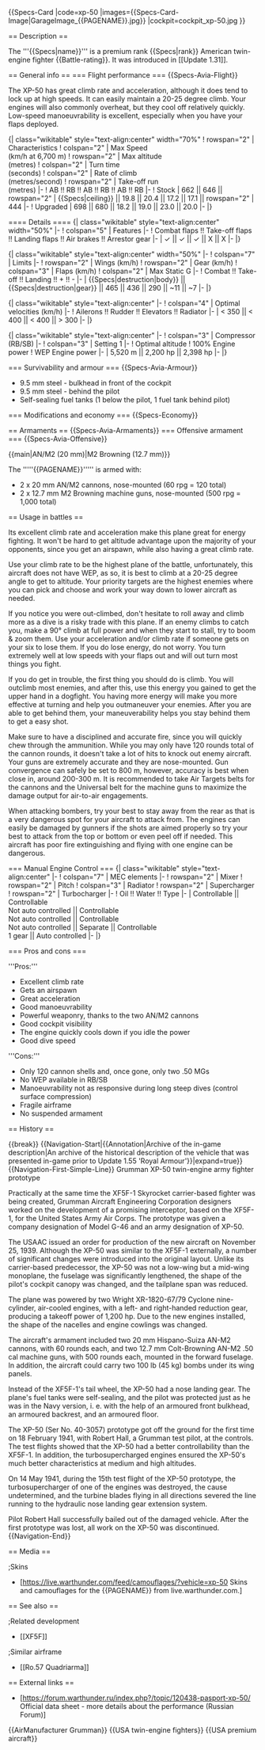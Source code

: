 {{Specs-Card
|code=xp-50
|images={{Specs-Card-Image|GarageImage_{{PAGENAME}}.jpg}}
|cockpit=cockpit_xp-50.jpg
}}

== Description ==
<!-- ''In the description, the first part should be about the history of and the creation and combat usage of the aircraft, as well as its key features. In the second part, tell the reader about the aircraft in the game. Insert a screenshot of the vehicle, so that if the novice player does not remember the vehicle by name, he will immediately understand what kind of vehicle the article is talking about.'' -->
The '''{{Specs|name}}''' is a premium rank {{Specs|rank}} American twin-engine fighter {{Battle-rating}}. It was introduced in [[Update 1.31]].

== General info ==
=== Flight performance ===
{{Specs-Avia-Flight}}
<!-- ''Describe how the aircraft behaves in the air. Speed, manoeuvrability, acceleration and allowable loads - these are the most important characteristics of the vehicle.'' -->
The XP-50 has great climb rate and acceleration, although it does tend to lock up at high speeds. It can easily maintain a 20-25 degree climb. Your engines will also commonly overheat, but they cool off relatively quickly. Low-speed manoeuvrability is excellent, especially when you have your flaps deployed.

{| class="wikitable" style="text-align:center" width="70%"
! rowspan="2" | Characteristics
! colspan="2" | Max Speed<br>(km/h at 6,700 m)
! rowspan="2" | Max altitude<br>(metres)
! colspan="2" | Turn time<br>(seconds)
! colspan="2" | Rate of climb<br>(metres/second)
! rowspan="2" | Take-off run<br>(metres)
|-
! AB !! RB !! AB !! RB !! AB !! RB
|-
! Stock
| 662 || 646 || rowspan="2" | {{Specs|ceiling}} || 19.8 || 20.4 || 17.2 || 17.1 || rowspan="2" | 444
|-
! Upgraded
| 698 || 680 || 18.2 || 19.0 || 23.0 || 20.0
|-
|}

==== Details ====
{| class="wikitable" style="text-align:center" width="50%"
|-
! colspan="5" | Features
|-
! Combat flaps !! Take-off flaps !! Landing flaps !! Air brakes !! Arrestor gear
|-
| ✓ || ✓ || ✓ || X || X     <!-- ✓ -->
|-
|}

{| class="wikitable" style="text-align:center" width="50%"
|-
! colspan="7" | Limits
|-
! rowspan="2" | Wings (km/h)
! rowspan="2" | Gear (km/h)
! colspan="3" | Flaps (km/h)
! colspan="2" | Max Static G
|-
! Combat !! Take-off !! Landing !! + !! -
|-
| {{Specs|destruction|body}} || {{Specs|destruction|gear}} || 465 || 436 || 290 || ~11 || ~7
|-
|}

{| class="wikitable" style="text-align:center"
|-
! colspan="4" | Optimal velocities (km/h)
|-
! Ailerons !! Rudder !! Elevators !! Radiator
|-
| < 350 || < 400 || < 400 || > 300
|-
|}

{| class="wikitable" style="text-align:center"
|-
! colspan="3" | Compressor (RB/SB)
|-
! colspan="3" | Setting 1
|-
! Optimal altitude
! 100% Engine power
! WEP Engine power
|-
| 5,520 m || 2,200 hp || 2,398 hp
|-
|}

=== Survivability and armour ===
{{Specs-Avia-Armour}}
<!-- ''Examine the survivability of the aircraft. Note how vulnerable the structure is and how secure the pilot is, whether the fuel tanks are armoured, etc. Describe the armour, if there is any, and also mention the vulnerability of other critical aircraft systems.'' -->

* 9.5 mm steel - bulkhead in front of the cockpit
* 9.5 mm steel - behind the pilot
* Self-sealing fuel tanks (1 below the pilot, 1 fuel tank behind pilot)

=== Modifications and economy ===
{{Specs-Economy}}

== Armaments ==
{{Specs-Avia-Armaments}}
=== Offensive armament ===
{{Specs-Avia-Offensive}}
<!-- ''Describe the offensive armament of the aircraft, if any. Describe how effective the cannons and machine guns are in a battle, and also what belts or drums are better to use. If there is no offensive weaponry, delete this subsection.'' -->
{{main|AN/M2 (20 mm)|M2 Browning (12.7 mm)}}

The '''''{{PAGENAME}}''''' is armed with:

* 2 x 20 mm AN/M2 cannons, nose-mounted (60 rpg = 120 total)
* 2 x 12.7 mm M2 Browning machine guns, nose-mounted (500 rpg = 1,000 total)

== Usage in battles ==
<!-- ''Describe the tactics of playing in the aircraft, the features of using aircraft in a team and advice on tactics. Refrain from creating a "guide" - do not impose a single point of view, but instead, give the reader food for thought. Examine the most dangerous enemies and give recommendations on fighting them. If necessary, note the specifics of the game in different modes (AB, RB, SB).'' -->
Its excellent climb rate and acceleration make this plane great for energy fighting. It won't be hard to get altitude advantage upon the majority of your opponents, since you get an airspawn, while also having a great climb rate.

Use your climb rate to be the highest plane of the battle, unfortunately, this aircraft does not have WEP, as so, it is best to climb at a 20-25 degree angle to get to altitude. Your priority targets are the highest enemies where you can pick and choose and work your way down to lower aircraft as needed.

If you notice you were out-climbed, don't hesitate to roll away and climb more as a dive is a risky trade with this plane. If an enemy climbs to catch you, make a 90° climb at full power and when they start to stall, try to boom & zoom them. Use your acceleration and/or climb rate if someone gets on your six to lose them. If you do lose energy, do not worry. You turn extremely well at low speeds with your flaps out and will out turn most things you fight. 

If you do get in trouble, the first thing you should do is climb. You will outclimb most enemies, and after this, use this energy you gained to get the upper hand in a dogfight. You having more energy will make you more effective at turning and help you outmaneuver your enemies. After you are able to get behind them, your maneuverability helps you stay behind them to get a easy shot. 

Make sure to have a disciplined and accurate fire, since you will quickly chew through the ammunition. While you may only have 120 rounds total of the cannon rounds, it doesn't take a lot of hits to knock out enemy aircraft. Your guns are extremely accurate and they are nose-mounted. Gun convergence can safely be set to 800 m, however, accuracy is best when close in, around 200-300 m. It is recommended to  take Air Targets belts for the cannons and the Universal belt for the machine guns to maximize the damage output for air-to-air engagements.

When attacking bombers, try your best to stay away from the rear as that is a very dangerous spot for your aircraft to attack from. The engines can easily be damaged by gunners if the shots are aimed properly so try your best to attack from the top or bottom or even peel off if needed. This aircraft has poor fire extinguishing and flying with one engine can be dangerous. 

=== Manual Engine Control ===
{| class="wikitable" style="text-align:center"
|-
! colspan="7" | MEC elements
|-
! rowspan="2" | Mixer
! rowspan="2" | Pitch
! colspan="3" | Radiator
! rowspan="2" | Supercharger
! rowspan="2" | Turbocharger
|-
! Oil !! Water !! Type
|-
| Controllable || Controllable<br>Not auto controlled || Controllable<br>Not auto controlled || Controllable<br>Not auto controlled || Separate || Controllable<br>1 gear || Auto controlled
|-
|}

=== Pros and cons ===
<!-- ''Summarise and briefly evaluate the vehicle in terms of its characteristics and combat effectiveness. Mark its pros and cons in the bulleted list. Try not to use more than 6 points for each of the characteristics. Avoid using categorical definitions such as "bad", "good" and the like - use substitutions with softer forms such as "inadequate" and "effective".'' -->

'''Pros:'''

* Excellent climb rate
* Gets an airspawn
* Great acceleration
* Good manoeuvrability
* Powerful weaponry, thanks to the two AN/M2 cannons
* Good cockpit visibility
* The engine quickly cools down if you idle the power
* Good dive speed

'''Cons:'''

* Only 120 cannon shells and, once gone, only two .50 MGs
* No WEP available in RB/SB
* Manoeuvrability not as responsive during long steep dives (control surface compression)
* Fragile airframe
* No suspended armament

== History ==
<!-- ''Describe the history of the creation and combat usage of the aircraft in more detail than in the introduction. If the historical reference turns out to be too long, take it to a separate article, taking a link to the article about the vehicle and adding a block "/History" (example: <nowiki>https://wiki.warthunder.com/(Vehicle-name)/History</nowiki>) and add a link to it here using the <code>main</code> template. Be sure to reference text and sources by using <code><nowiki><ref></ref></nowiki></code>, as well as adding them at the end of the article with <code><nowiki><references /></nowiki></code>. This section may also include the vehicle's dev blog entry (if applicable) and the in-game encyclopedia description (under <code><nowiki>=== In-game description ===</nowiki></code>, also if applicable).'' -->

{{break}}
{{Navigation-Start|{{Annotation|Archive of the in-game description|An archive of the historical description of the vehicle that was presented in-game prior to Update 1.55 'Royal Armour'}}|expand=true}}
{{Navigation-First-Simple-Line}}
Grumman XP-50 twin-engine army fighter prototype

Practically at the same time the XF5F-1 Skyrocket carrier-based fighter was being created, Grumman Aircraft Engineering Corporation designers worked on the development of a promising interceptor, based on the XF5F-1, for the United States Army Air Corps. The prototype was given a company designation of Model G-46 and an army designation of ХР-50.

The USAAC issued an order for production of the new aircraft on November 25, 1939. Although the ХР-50 was similar to the XF5F-1 externally, a number of significant changes were introduced into the original layout. Unlike its carrier-based predecessor, the ХР-50 was not a low-wing but a mid-wing monoplane, the fuselage was significantly lengthened, the shape of the pilot's cockpit canopy was changed, and the tailplane span was reduced.

The plane was powered by two Wright XR-1820-67/79 Cyclone nine-cylinder, air-cooled engines, with a left- and right-handed reduction gear, producing a takeoff power of 1,200 hp. Due to the new engines installed, the shape of the nacelles and engine cowlings was changed.

The aircraft's armament included two 20 mm Hispano-Suiza AN-M2 cannons, with 60 rounds each, and two 12.7 mm Colt-Browning AN-M2 .50 cal machine guns, with 500 rounds each, mounted in the forward fuselage. In addition, the aircraft could carry two 100 lb (45 kg) bombs under its wing panels.

Instead of the XF5F-1's tail wheel, the ХР-50 had a nose landing gear. The plane's fuel tanks were self-sealing, and the pilot was protected just as he was in the Navy version, i. e. with the help of an armoured front bulkhead, an armoured backrest, and an armoured floor.

The XP-50 (Ser No. 40-3057) prototype got off the ground for the first time on 18 February 1941, with Robert Hall, a Grumman test pilot, at the controls. The test flights showed that the ХР-50 had a better controllability than the XF5F-1. In addition, the turbosupercharged engines ensured the ХР-50's much better characteristics at medium and high altitudes.

On 14 May 1941, during the 15th test flight of the ХР-50 prototype, the turbosupercharger of one of the engines was destroyed, the cause undetermined, and the turbine blades flying in all directions severed the line running to the hydraulic nose landing gear extension system.

Pilot Robert Hall successfully bailed out of the damaged vehicle. After the first prototype was lost, all work on the ХР-50 was discontinued.
{{Navigation-End}}

== Media ==
<!-- ''Excellent additions to the article would be video guides, screenshots from the game, and photos.'' -->

;Skins

* [https://live.warthunder.com/feed/camouflages/?vehicle=xp-50 Skins and camouflages for the {{PAGENAME}} from live.warthunder.com.]

== See also ==
<!-- ''Links to the articles on the War Thunder Wiki that you think will be useful for the reader, for example:''
* ''reference to the series of the aircraft;''
* ''links to approximate analogues of other nations and research trees.'' -->

;Related development

* [[XF5F]]

;Similar airframe

* [[Ro.57 Quadriarma]]

== External links ==
<!--''Paste links to sources and external resources, such as:''
* ''topic on the official game forum;''
* ''other literature.''-->

* [https://forum.warthunder.ru/index.php?/topic/120438-pasport-xp-50/ Official data sheet - more details about the performance (Russian Forum)]

{{AirManufacturer Grumman}}
{{USA twin-engine fighters}}
{{USA premium aircraft}}